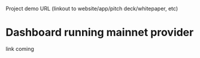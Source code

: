 Project demo URL (linkout to website/app/pitch deck/whitepaper, etc) 

# Dashboard running mainnet provider
link coming

